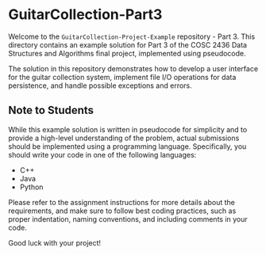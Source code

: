 # GuitarCollection-Part3

Welcome to the `GuitarCollection-Project-Example` repository - Part 3. This directory contains an example solution for Part 3 of the COSC 2436 Data Structures and Algorithms final project, implemented using pseudocode.

The solution in this repository demonstrates how to develop a user interface for the guitar collection system, implement file I/O operations for data persistence, and handle possible exceptions and errors.

## Note to Students

While this example solution is written in pseudocode for simplicity and to provide a high-level understanding of the problem, actual submissions should be implemented using a programming language. Specifically, you should write your code in one of the following languages:

- C++
- Java
- Python

Please refer to the assignment instructions for more details about the requirements, and make sure to follow best coding practices, such as proper indentation, naming conventions, and including comments in your code.

Good luck with your project!
